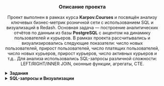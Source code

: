 <h3 align="center">Описание проекта</h3>
<p align="center">
Проект выполнен в рамках курса <strong>Karpov.Courses</strong> и посвящён анализу ключевых бизнес-метрик розничной сети с использованием SQL и визуализаций в Redash.  
Основная задача — построение аналитических отчётов по данным из базы <strong>PostgreSQL</strong> с акцентом на динамику пользователей и курьеров.  
В рамках проекта рассчитывались и визуализировались следующие показатели:  
число новых пользователей, прирост пользователей, число платящих пользователей,  
число новых курьеров, прирост курьеров, число активных курьеров и т.д..  
Для анализа использовались SQL-запросы различной сложности: LEFT/RIGHT/INNER JOIN, оконные функции, агрегаты, CTE.
</p>


<details>
<summary><strong>Задания</strong></summary>


<summary><strong>Задание 1: Динамика пользователей и курьеров</strong></summary>

📌 Рассчитаны следующие показатели для каждого дня:
- `new_users` — число новых пользователей  
- `new_couriers` — число новых курьеров  
- `total_users` — накопительное число пользователей  
- `total_couriers` — накопительное число курьеров  
- `date` — дата события  

🔢 Все значения приведены в виде целых чисел. Результат отсортирован по дате по возрастанию

---
</details>

<details> 
<summary><strong>SQL-запросы и Визуализации</strong></summary>

<summary><strong>Задание 1: Код и график — Динамика пользователей и курьеров</strong></summary>

<h3 align="center">Код</h3>

```sql
SELECT date, new_users, new_couriers, 
       sum(new_users) over(order by date)::INTEGER as total_users, 
       sum(new_couriers) over(order by date)::INTEGER as total_couriers 
FROM 
(
  SELECT time_courier as date, new_users, new_couriers 
  FROM 
    (SELECT time_user, count(time_user) as new_users 
     FROM 
       (SELECT user_id, time::date as time_user, 
               row_number() OVER(PARTITION BY user_id ORDER BY time) as porydok 
        FROM user_actions
       ) as porydok_users
     WHERE porydok = 1
     GROUP BY time_user
    ) as unique_day_users

  JOIN

    (SELECT time_courier, count(time_courier) as new_couriers 
     FROM 
       (SELECT courier_id, time::date as time_courier, 
               row_number() OVER(PARTITION BY courier_id ORDER BY time) as porydok 
        FROM courier_actions
       ) as porydok_couriers
     WHERE porydok = 1
     GROUP BY time_courier
    ) as porydok_couriers

  ON time_courier = time_user
) as kolvo```

<h3 align="center">Динамика новых пользователей и курьеров</h3> <p align="center"> <img src="https://drive.google.com/uc?export=view&id=1utO-05YZpRS3nRqrh6x_8n9m1BiIJjgs" width="600"/> </p>

<h3 align="center">Динамика общего числа пользователей</h3> <p align="center"> <img src="https://drive.google.com/uc?export=view&id=1e-nVF563jSuhsUVFSUA3gTwyMko3EB8y" width="600"/> </p> </details> ```


---
</details>

<details> 

<summary><strong>Выводы</strong></summary>
